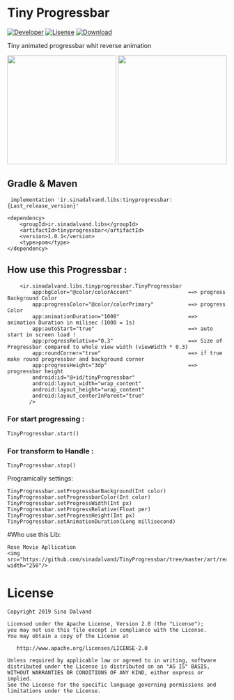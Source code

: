 # Tiny Progressbar
[![Developer](https://img.shields.io/badge/developer-sina%20dalvand-orange)](https://github.com/sinadalvand)
[![Lisense](https://img.shields.io/badge/License-Apache%202-lightgrey.svg)](https://www.apache.org/licenses/LICENSE-2.0)
[![Download](https://api.bintray.com/packages/sinadalvand/maven/TinyProgressbar/images/download.svg?version=1.0.1) ](https://bintray.com/sinadalvand/maven/TinyProgressbar/1.0.1/link)

Tiny animated progressbar whit reverse animation


<img src="https://github.com/sinadalvand/TinyProgressbar/tree/master/art/preview.gif" width="250"/>

<img src="https://github.com/sinadalvand/TinyProgressbar/tree/master/art/demo.gif" width="250"/>

## Gradle & Maven
```
 implementation 'ir.sinadalvand.libs:tinyprogressbar:{Last_release_version}'
```
```
<dependency>
	<groupId>ir.sinadalvand.libs</groupId>
	<artifactId>tinyprogressbar</artifactId>
	<version>1.0.1</version>
	<type>pom</type>
</dependency>
```


## How use this Progressbar :
```	
	<ir.sinadalvand.libs.tinyprogressbar.TinyProgressbar
        app:bgColor="@color/colorAccent"                  ==> progress Background Color
        app:progressColor="@color/colorPrimary"           ==> progress Color
        app:animationDuration="1000"                      ==> animation Duration in milisec (1000 = 1s)
        app:autoStart="true"                              ==> auto start in screen load !
        app:progressRelative="0.3"                        ==> Size of Progressbar compared to whole view width (viewWidth * 0.3)
        app:roundCorner="true"                            ==> if true make round progressbar and background corner
        app:progressHeight="3dp"                          ==> progressbar height 
        android:id="@+id/tinyProgressbar"
        android:layout_width="wrap_content"
        android:layout_height="wrap_content"
        android:layout_centerInParent="true"
       />

```


### For start progressing :
```
TinyProgressbar.start()
```

### For transform to Handle :
```
TinyProgressbar.stop()
```



Programically settings:

```
TinyProgressbar.setProgressbarBackground(Int color)
TinyProgressbar.setProgressbarColor(Int color)
TinyProgressbar.setProgressWidth(Int px)
TinyProgressbar.setProgressRelative(Float per) 
TinyProgressbar.setProgressHeight(Int px) 
TinyProgressbar.setAnimationDuration(Long millisecond) 
```


#Who use this Lib:
```
Rose Movie Apllication
<img src="https://github.com/sinadalvand/TinyProgressbar/tree/master/art/real.gif" width="250"/>
```



# License

    Copyright 2019 Sina Dalvand

    Licensed under the Apache License, Version 2.0 (the "License");
    you may not use this file except in compliance with the License.
    You may obtain a copy of the License at

       http://www.apache.org/licenses/LICENSE-2.0

    Unless required by applicable law or agreed to in writing, software
    distributed under the License is distributed on an "AS IS" BASIS,
    WITHOUT WARRANTIES OR CONDITIONS OF ANY KIND, either express or implied.
    See the License for the specific language governing permissions and
    limitations under the License.















